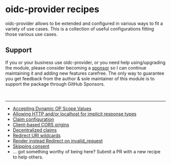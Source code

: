 # oidc-provider recipes

oidc-provider allows to be extended and configured in various ways to fit a variety of use cases.
This is a collection of useful configurations fitting those various use cases.

## Support

If you or your business use oidc-provider, or you need help using/upgrading the module, please consider becoming a [sponsor][support-sponsor] so I can continue maintaining it and adding new features carefree. The only way to guarantee you get feedback from the author & sole maintainer of this module is to support the package through GitHub Sponsors.

<br>

---

- [Accepting Dynamic OP Scope Values](dynamic_op_scope.md)
- [Allowing HTTP and/or localhost for implicit response types](implicit_http_localhost.md)
- [Claim configuration](claim_configuration.md)
- [Client-based CORS origins](client_based_origins.md)
- [Decentralized claims](decentralized_claims.md)
- [Redirect URI wildcards](redirect_uri_wildcards.md)
- [Render instead Redirect on invalid_request](skip_redirect.md)
- [Skipping consent](skip_consent.md)
- ... got something worthy of being here? Submit a PR with a new recipe to help others.

[support-sponsor]: https://github.com/sponsors/panva
